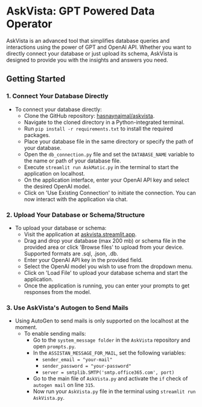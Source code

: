 # AskVista: GPT Powered Data Operator

AskVista is an advanced tool that simplifies database queries and interactions using the power of GPT and OpenAI API. Whether you want to directly connect your database or just upload its schema, AskVista is designed to provide you with the insights and answers you need.

## Getting Started

### 1. Connect Your Database Directly

- To connect your database directly:
  - Clone the GitHub repository: [hasnaynajmal/askvista](https://github.com/hasnaynajmal/askvista).
  - Navigate to the cloned directory in a Python-integrated terminal.
  - Run `pip install -r requirements.txt` to install the required packages.
  - Place your database file in the same directory or specify the path of your database.
  - Open the `db_connection.py` file and set the `DATABASE_NAME` variable to the name or path of your database file.
  - Execute `streamlit run AskMatic.py` in the terminal to start the application on localhost.
  - On the application interface, enter your OpenAI API key and select the desired OpenAI model.
  - Click on 'Use Existing Connection' to initiate the connection. You can now interact with the application via chat.

### 2. Upload Your Database or Schema/Structure

- To upload your database or schema:
  - Visit the application at [askvista.streamlit.app](https://askvista.streamlit.app).
  - Drag and drop your database (max 200 mb) or schema file in the provided area or click 'Browse files' to upload from your device. Supported formats are .sql, .json, .db.
  - Enter your OpenAI API key in the provided field.
  - Select the OpenAI model you wish to use from the dropdown menu.
  - Click on 'Load File' to upload your database schema and start the application.
  - Once the application is running, you can enter your prompts to get responses from the model.

### 3. Use AskVista's Autogen to Send Mails

- Using AutoGen to send mails is only supported on the localhost at the moment.
  - To enable sending mails:
    - Go to the `system_message folder` in the `AskVista` repository and open `prompts.py`.
    - In the `ASSISTAN_MESSAGE_FOR_MAIL`, set the following variables:
      - `sender_email = "your-mail"`
      - `sender_password = "your-password"`
      - `server = smtplib.SMTP('smtp.office365.com', port)`
    - Go to the main file of `AskVista.py` and activate the `if` check of `autogen mail` on line `315`.
    - Now run your `AskVista.py` file in the terminal using `streamlit run AskVista.py`.
